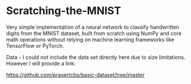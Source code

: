 # Scratching-the-MNIST
Very simple implementation of a neural network to classify handwritten digits from the MNIST dataset, built from scratch using NumPy and core math operations without relying on machine learning frameworks like TensorFlow or PyTorch.

Data - I could not include the data set directly here due to size limitations. However I will provide a link:

https://github.com/prasertcbs/basic-dataset/tree/master
